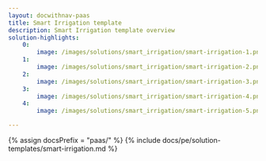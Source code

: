 ```yaml
---
layout: docwithnav-paas
title: Smart Irrigation template
description: Smart Irrigation template overview
solution-highlights:
    0:
        image: /images/solutions/smart_irrigation/smart-irrigation-1.png
    1:
        image: /images/solutions/smart_irrigation/smart-irrigation-2.png
    2:
        image: /images/solutions/smart_irrigation/smart-irrigation-3.png
    3:
        image: /images/solutions/smart_irrigation/smart-irrigation-4.png
    4:
        image: /images/solutions/smart_irrigation/smart-irrigation-5.png

---
```


{% assign docsPrefix = "paas/" %}
{% include docs/pe/solution-templates/smart-irrigation.md %}